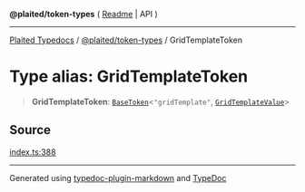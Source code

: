 **@plaited/token-types** ( [Readme](../README.md) \| API )

***

[Plaited Typedocs](../../../modules.md) / [@plaited/token-types](../modules.md) / GridTemplateToken

# Type alias: GridTemplateToken

> **GridTemplateToken**: [`BaseToken`](BaseToken.md)\<`"gridTemplate"`, [`GridTemplateValue`](GridTemplateValue.md)\>

## Source

[index.ts:388](https://github.com/plaited/plaited/blob/b0dd907/libs/token-types/src/index.ts#L388)

***

Generated using [typedoc-plugin-markdown](https://www.npmjs.com/package/typedoc-plugin-markdown) and [TypeDoc](https://typedoc.org/)
